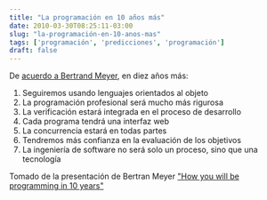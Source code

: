 ```yaml
---
title: "La programación en 10 años más"
date: 2010-03-30T08:25:11-03:00
slug: "la-programación-en-10-anos-mas"
tags: ['programación', 'predicciones', 'programación']
draft: false
---
```

 
De [acuerdo a Bertrand Meyer](http://bertrandmeyer.com/2010/03/29/verification-as-a-matter-of-course/),
en diez años más:

1.  Seguiremos usando lenguajes orientados al objeto
2.  La programación profesional será mucho más rigurosa
3.  La verificación estará integrada en el proceso de desarrollo
4.  Cada programa tendrá una interfaz web
5.  La concurrencia estará en todas partes
6.  Tendremos más confianza en la evaluación de los objetivos
7.  La ingeniería de software no será solo un proceso, sino que una
    tecnología

Tomado de la presentación de Bertran Meyer
["How you will be programming in 10 years"](http://se.ethz.ch/~meyer/publications/methodology/programming-10years-sierre.pdf)

